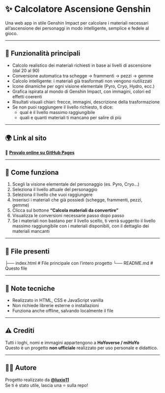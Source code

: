# ✨ Calcolatore Ascensione Genshin

Una web app in stile Genshin Impact per calcolare i materiali necessari all’ascensione dei personaggi in modo intelligente, semplice e fedele al gioco.

---

## 🚀 Funzionalità principali

- Calcolo realistico dei materiali richiesti in base ai livelli di ascensione (dal 20 al 90)
- Conversione automatica tra schegge → frammenti → pezzi → gemme
- Calcolo intelligente: i materiali già trasformati non vengono riutilizzati
- Icone dinamiche per ogni visione elementale (Pyro, Cryo, Hydro, ecc.)
- Grafica ispirata al mondo di Genshin Impact, con immagini, colori ed effetti coerenti
- Risultati visuali chiari: frecce, immagini, descrizione della trasformazione
- Se non puoi raggiungere il livello richiesto, ti dice:
  - qual è il livello massimo raggiungibile
  - quali e quanti materiali ti mancano per salire di più

---

## 🌍 Link al sito

🔗 **[Provalo online su GitHub Pages](https://luxio11.github.io/Genshin-calcolatore/)**

---

## 🧭 Come funziona

1. Scegli la visione elementale del personaggio (es. Pyro, Cryo…)
2. Seleziona il livello attuale del personaggio
3. Seleziona il livello che vuoi raggiungere
4. Inserisci i materiali che già possiedi (schegge, frammenti, pezzi, gemme)
5. Clicca sul bottone **“Calcola materiali da convertire”**
6. Visualizza le conversioni necessarie passo dopo passo
7. Se i materiali non bastano per il livello scelto, ti verrà suggerito il livello massimo raggiungibile con i materiali disponibili, con il dettaglio dei materiali mancanti

---

## 📁 File presenti
├── index.html         # File principale con l’intero progetto
└── README.md          # Questo file

---

## 📌 Note tecniche

- Realizzato in HTML, CSS e JavaScript vanilla
- Non richiede librerie esterne o installazioni
- Funziona anche offline, salvando localmente il file

---

## ⚠️ Crediti

Tutti i loghi, nomi e immagini appartengono a **HoYoverse / miHoYo**  
Questo è un progetto **non ufficiale** realizzato per uso personale e didattico.

---

## 👨‍💻 Autore

Progetto realizzato da [**@luxio11**](https://github.com/luxio11)  
Se ti è stato utile, lascia una ⭐ sulla repo!
